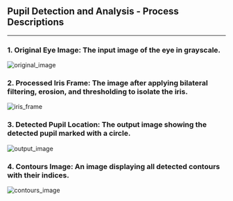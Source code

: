 ## Pupil Detection and Analysis - Process Descriptions
--------------------------------------------------
### 1. Original Eye Image: The input image of the eye in grayscale.
![original_image](https://github.com/user-attachments/assets/a827e92e-3120-4e53-8385-2b399c1f2ddd)

### 2. Processed Iris Frame: The image after applying bilateral filtering, erosion, and thresholding to isolate the iris.
![iris_frame](https://github.com/user-attachments/assets/f9caa905-96c4-4854-868a-3aa5bcf8c5aa)

### 3. Detected Pupil Location: The output image showing the detected pupil marked with a circle.
![output_image](https://github.com/user-attachments/assets/713ac1ad-1628-4937-93d7-d16abf43ea0b)

### 4. Contours Image: An image displaying all detected contours with their indices.
![contours_image](https://github.com/user-attachments/assets/16f2261d-820c-4872-926a-55ff70ed4642)
